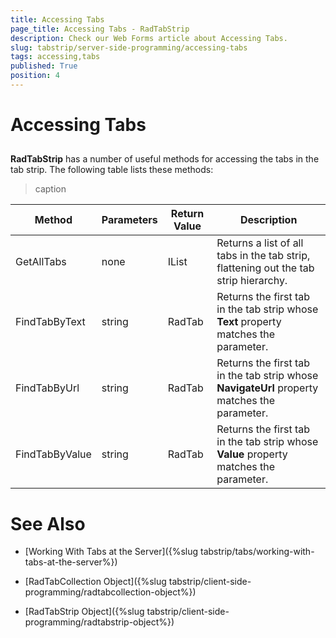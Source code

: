 ```yaml
---
title: Accessing Tabs
page_title: Accessing Tabs - RadTabStrip
description: Check our Web Forms article about Accessing Tabs.
slug: tabstrip/server-side-programming/accessing-tabs
tags: accessing,tabs
published: True
position: 4
---
```


# Accessing Tabs



## 

**RadTabStrip** has a number of useful methods for accessing the tabs in the tab strip. The following table lists these methods:




>caption  

| Method | Parameters | Return Value | Description |
| ------ | ------ | ------ | ------ |
|GetAllTabs|none|IList<RadTab>|Returns a list of all tabs in the tab strip, flattening out the tab strip hierarchy.|
|FindTabByText|string|RadTab|Returns the first tab in the tab strip whose **Text** property matches the parameter.|
|FindTabByUrl|string|RadTab|Returns the first tab in the tab strip whose **NavigateUrl** property matches the parameter.|
|FindTabByValue|string|RadTab|Returns the first tab in the tab strip whose **Value** property matches the parameter.|

# See Also

 * [Working With Tabs at the Server]({%slug tabstrip/tabs/working-with-tabs-at-the-server%})

 * [RadTabCollection Object]({%slug tabstrip/client-side-programming/radtabcollection-object%})

 * [RadTabStrip Object]({%slug tabstrip/client-side-programming/radtabstrip-object%})
